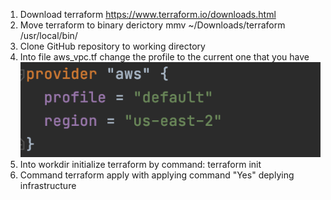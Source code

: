 1. Download terraform https://www.terraform.io/downloads.html
2. Move terraform to binary derictory mmv ~/Downloads/terraform /usr/local/bin/
3. Clone GitHub repository to working directory
4. Into file aws_vpc.tf change the profile to the current one that you have<br>
     <img src="https://github.com/Silame83/Mabaya/blob/master/profile_in_tf.png">
4. Into workdir initialize terraform by command: terraform init
5. Command terraform apply with applying command "Yes" deplying infrastructure
